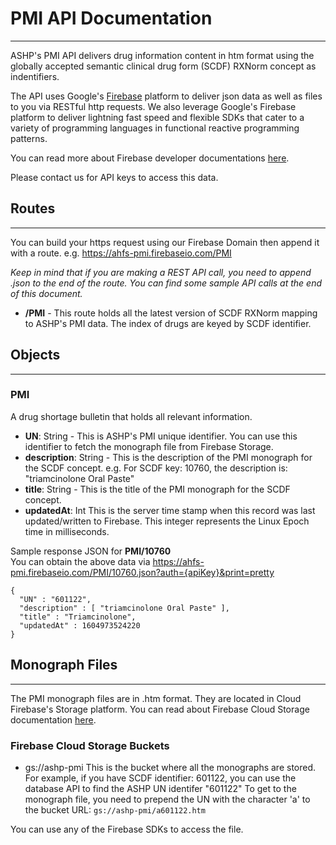 # PMI API Documentation
---
ASHP's PMI API delivers drug information content in htm format using the globally accepted semantic clinical drug form (SCDF) RXNorm concept as indentifiers. 

The API uses Google's [Firebase](https://firebase.google.com/) platform to deliver json data as well as files to you via RESTful http requests. We also leverage Google's Firebase platform to deliver lightning fast speed and flexible SDKs that cater to a variety of programming languages in functional reactive programming patterns.

You can read more about Firebase developer documentations [here](https://firebase.google.com/docs).

Please contact us for API keys to access this data.

## Routes
---
You can build your https request using our Firebase Domain then append it with a route. e.g. https://ahfs-pmi.firebaseio.com/PMI

*Keep in mind that if you are making a REST API call, you need to append .json to the end of the route. You can find some sample API calls at the end of this document.*

* **/PMI** - This route holds all the latest version of SCDF RXNorm mapping to ASHP's PMI data. The index of drugs are keyed by SCDF identifier.

## Objects
---
### PMI
A drug shortage bulletin that holds all relevant information.
  * **UN**: String - This is ASHP's PMI unique identifier. You can use this identifier to fetch the monograph file from Firebase Storage.
  * **description**: String - This is the description of the PMI monograph for the SCDF concept. e.g. For SCDF key: 10760, the description is: "triamcinolone Oral Paste"
  * **title**: String - This is the title of the PMI monograph for the SCDF concept.
  * **updatedAt**: Int This is the server time stamp when this record was last updated/written to Firebase. This integer represents the Linux Epoch time in milliseconds.
  
Sample response JSON for **PMI/10760**  
You can obtain the above data via https://ahfs-pmi.firebaseio.com/PMI/10760.json?auth={apiKey}&print=pretty
```
{
  "UN" : "601122",
  "description" : [ "triamcinolone Oral Paste" ],
  "title" : "Triamcinolone",
  "updatedAt" : 1604973524220
}
```

## Monograph Files
---
The PMI monograph files are in .htm format. They are located in Cloud Firebase's Storage platform. You can read about Firebase Cloud Storage documentation [here](https://firebase.google.com/docs/storage).

### Firebase Cloud Storage Buckets
* gs://ashp-pmi This is the bucket where all the monographs are stored. For example, if you have SCDF identifier: 601122, you can use the database API to find the ASHP UN identifer "601122" To get to the monograph file, you need to prepend the UN with the character 'a' to the bucket URL: `gs://ashp-pmi/a601122.htm`

You can use any of the Firebase SDKs to access the file.
